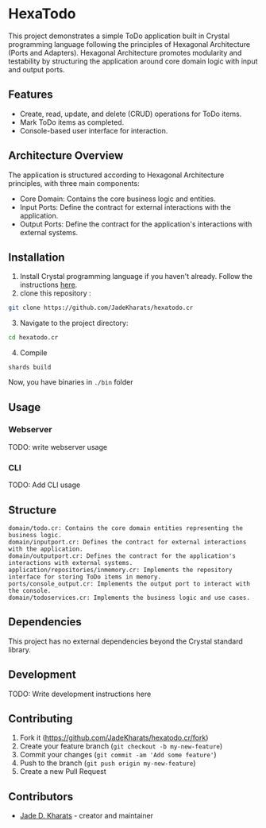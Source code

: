# HexaTodo

This project demonstrates a simple ToDo application built in Crystal programming language following the principles of Hexagonal Architecture (Ports and Adapters). Hexagonal Architecture promotes modularity and testability by structuring the application around core domain logic with input and output ports.

## Features

* Create, read, update, and delete (CRUD) operations for ToDo items.
* Mark ToDo items as completed.
* Console-based user interface for interaction.

## Architecture Overview

The application is structured according to Hexagonal Architecture principles, with three main components:

* Core Domain: Contains the core business logic and entities.
* Input Ports: Define the contract for external interactions with the application.
* Output Ports: Define the contract for the application's interactions with external systems.

## Installation

1. Install Crystal programming language if you haven't already. Follow the instructions [here](https://crystal-lang.org/install/).
2. clone this repository :
```bash
git clone https://github.com/JadeKharats/hexatodo.cr
```
3. Navigate to the project directory:
```bash
cd hexatodo.cr
```
4. Compile
```
shards build
```

Now, you have binaries in `./bin` folder

## Usage

### Webserver

TODO: write webserver usage

### CLI

TODO: Add CLI usage

## Structure

    domain/todo.cr: Contains the core domain entities representing the business logic.
    domain/inputport.cr: Defines the contract for external interactions with the application.
    domain/outputport.cr: Defines the contract for the application's interactions with external systems.
    application/repositories/inmemory.cr: Implements the repository interface for storing ToDo items in memory.
    ports/console_output.cr: Implements the output port to interact with the console.
    domain/todoservices.cr: Implements the business logic and use cases.

## Dependencies

This project has no external dependencies beyond the Crystal standard library.

## Development

TODO: Write development instructions here

## Contributing

1. Fork it (<https://github.com/JadeKharats/hexatodo.cr/fork>)
2. Create your feature branch (`git checkout -b my-new-feature`)
3. Commit your changes (`git commit -am 'Add some feature'`)
4. Push to the branch (`git push origin my-new-feature`)
5. Create a new Pull Request

## Contributors

- [Jade D. Kharats](https://github.com/JadeKharats) - creator and maintainer
